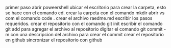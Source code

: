 primer paso abrir poweershell
ubicar el escritorio para crear la carpeta, esto se hace con el comando cd.
crear la carpeta con el comando mkdir
abrir vs com el comando code .
crear el archivo raedme.md
escribir los pasos requeridos.
crear el repositorio con el comando git init
escribir el comando git add para agregar el archivo al repositorio
digitar el comando git commit -m con una descripcion del archivo para crear el commit
crear el repositorio en github
sincronizar el repositorio con github